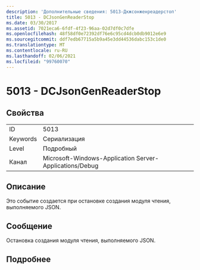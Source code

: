 ```yaml
---
description: 'Дополнительные сведения: 5013-Дкжсонженреадерстоп'
title: 5013 - DCJsonGenReaderStop
ms.date: 03/30/2017
ms.assetid: 7021eca6-6fdf-4f23-96aa-02d7df0c7dfe
ms.openlocfilehash: 48f58df0e72392df76e6c95cd4dcb0db9012e6e9
ms.sourcegitcommit: ddf7edb67715a5b9a45e3dd44536dabc153c1de0
ms.translationtype: MT
ms.contentlocale: ru-RU
ms.lasthandoff: 02/06/2021
ms.locfileid: "99760070"
---
```

# <a name="5013---dcjsongenreaderstop"></a>5013 - DCJsonGenReaderStop

## <a name="properties"></a>Свойства  
  
|||  
|-|-|  
|ID|5013|  
|Keywords|Сериализация|  
|Level|Подробный|  
|Канал|Microsoft-Windows-Application Server-Applications/Debug|  
  
## <a name="description"></a>Описание  

 Это событие создается при остановке создания модуля чтения, выполняемого JSON.  
  
## <a name="message"></a>Сообщение  

 Остановка создания модуля чтения, выполняемого JSON.  
  
## <a name="details"></a>Подробнее
